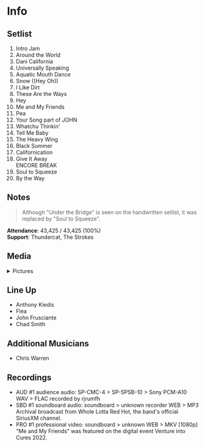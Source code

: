 # Info

## Setlist

1. Intro Jam
2. Around the World
3. Dani California
4. Universally Speaking
5. Aquatic Mouth Dance
6. Snow ((Hey Oh))
7. I Like Dirt
8. These Are the Ways
9. Hey
10. Me and My Friends
11. Pea
12. Your Song part of JOHN
13. Whatchu Thinkin'
14. Tell Me Baby
15. The Heavy Wing
16. Black Summer
17. Californication
18. Give It Away
<br> ENCORE BREAK
19. Soul to Squeeze
20. By the Way

## Notes

> Although "Under the Bridge" is seen on the handwritten setlist, it was replaced by "Soul to Squeeze".

**Attendance**: 43,425 / 43,425 (100%)
<br>
**Support**: Thundercat, The Strokes

## Media 

<details>
  <summary>Pictures</summary>
  <!--<img alt="Setlist" title="Setlist" src="_.jpg" height="200" />-->
</details>

## Line Up

* Anthony Kiedis
* Flea
* John Frusciante
* Chad Smith

## Additional Musicians

* Chris Warren

## Recordings

* AUD #1 audience audio: SP-CMC-4 > SP-SPSB-10 > Sony PCM-A10 WAV > FLAC recorded by rjrumfh 
* SBD #1 soundboard audio: soundboard > unknown recorder WEB > MP3 Archival broadcast from Whole Lotta Red Hot, the band's official SiriusXM channel.
* PRO #1 professional video: soundboard > unknown WEB > MKV [1080p] "Me and My Friends" was featured on the digital event Venture into Cures 2022.

